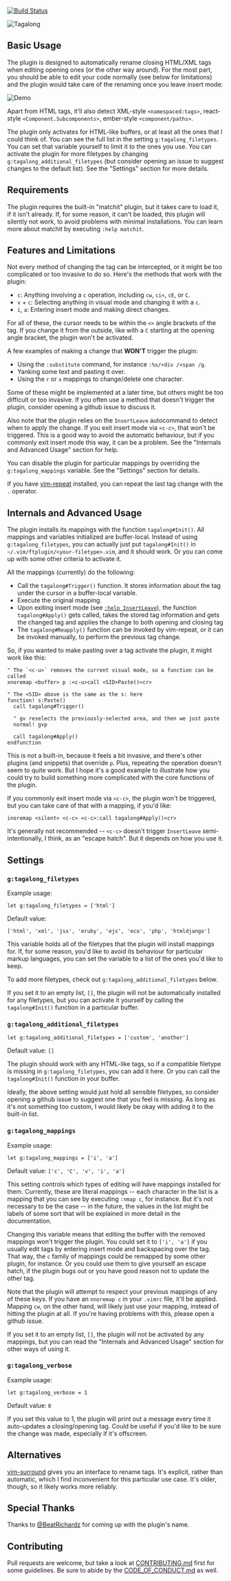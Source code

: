 [![Build Status](https://travis-ci.org/AndrewRadev/tagalong.vim.svg?branch=master)](https://travis-ci.org/AndrewRadev/tagalong.vim)

![Tagalong](http://i.andrewradev.com/52e379b8425f731b215811c024683949.png)

## Basic Usage

The plugin is designed to automatically rename closing HTML/XML tags when editing opening ones (or the other way around). For the most part, you should be able to edit your code normally (see below for limitations) and the plugin would take care of the renaming once you leave insert mode:

![Demo](http://i.andrewradev.com/f52337c3b41b6f2269407c1b332caf9c.gif)

Apart from HTML tags, it'll also detect XML-style `<namespaced:tags>`, react-style `<Component.Subcomponents>`, ember-style `<component/paths>`.

The plugin only activates for HTML-like buffers, or at least all the ones that I could think of. You can see the full list in the setting `g:tagalong_filetypes`. You can set that variable yourself to limit it to the ones you use. You can activate the plugin for more filetypes by changing `g:tagalong_additional_filetypes` (but consider opening an issue to suggest changes to the default list). See the "Settings" section for more details.

## Requirements

The plugin requires the built-in "matchit" plugin, but it takes care to load it, if it isn't already. If, for some reason, it can't be loaded, this plugin will silently not work, to avoid problems with minimal installations. You can learn more about matchit by executing `:help matchit`.

## Features and Limitations

Not every method of changing the tag can be intercepted, or it might be too complicated or too invasive to do so. Here's the methods that work with the plugin:

- `c`: Anything involving a `c` operation, including `cw`, `ci<`, `cE`, or `C`.
- `v` + `c`: Selecting anything in visual mode and changing it with a `c`.
- `i`, `a`: Entering insert mode and making direct changes.

For all of these, the cursor needs to be within the `<>` angle brackets of the tag. If you change it from the outside, like with a `C` starting at the opening angle bracket, the plugin won't be activated.

A few examples of making a change that **WON'T** trigger the plugin:

- Using the `:substitute` command, for instance `:%s/<div /<span /g`.
- Yanking some text and pasting it over.
- Using the `r` or `x` mappings to change/delete one character.

Some of these might be implemented at a later time, but others might be too difficult or too invasive. If you often use a method that doesn't trigger the plugin, consider opening a github issue to discuss it.

Also note that the plugin relies on the `InsertLeave` autocommand to detect when to apply the change. If you exit insert mode via `<c-c>`, that won't be triggered. This is a good way to avoid the automatic behaviour, but if you commonly exit insert mode this way, it can be a problem. See the "Internals and Advanced Usage" section for help.

You can disable the plugin for particular mappings by overriding the `g:tagalong_mappings` variable. See the "Settings" section for details.

If you have [vim-repeat](https://github.com/tpope/vim-repeat) installed, you can repeat the last tag change with the `.` operator.

## Internals and Advanced Usage

The plugin installs its mappings with the function `tagalong#Init()`. All mappings and variables initialized are buffer-local. Instead of using `g:tagalong_filetypes`, you can actually just put `tagalong#Init()` in `~/.vim/ftplugin/<your-filetype>.vim`, and it should work. Or you can come up with some other criteria to activate it.

All the mappings (currently) do the following:

- Call the `tagalong#Trigger()` function. It stores information about the tag under the cursor in a buffer-local variable.
- Execute the original mapping.
- Upon exiting insert mode (see [`:help InsertLeave`](http://vimhelp.appspot.com/autocmd.txt.html#InsertLeave)), the function `tagalong#Apply()` gets called, takes the stored tag information and gets the changed tag and applies the change to both opening and closing tag
- The `tagalong#Reapply()` function can be invoked by vim-repeat, or it can be invoked manually, to perform the previous tag change.

So, if you wanted to make pasting over a tag activate the plugin, it might work like this:

``` vim
" The `<c-u>` removes the current visual mode, so a function can be called
xnoremap <buffer> p :<c-u>call <SID>Paste()<cr>

" The <SID> above is the same as the s: here
function! s:Paste()
  call tagalong#Trigger()

  " gv reselects the previously-selected area, and then we just paste
  normal! gvp

  call tagalong#Apply()
endfunction
```

This is not a built-in, because it feels a bit invasive, and there's other plugins (and snippets) that override `p`. Plus, repeating the operation doesn't seem to quite work. But I hope it's a good example to illustrate how you could try to build something more complicated with the core functions of the plugin.

If you commonly exit insert mode via `<c-c>`, the plugin won't be triggered, but you can take care of that with a mapping, if you'd like:

``` vim
inoremap <silent> <c-c> <c-c>:call tagalong#Apply()<cr>
```

It's generally not recommended -- `<c-c>` doesn't trigger `InsertLeave` semi-intentionally, I think, as an "escape hatch". But it depends on how you use it.

## Settings

### `g:tagalong_filetypes`

Example usage:

``` vim
let g:tagalong_filetypes = ['html']
```

Default value:

```
['html', 'xml', 'jsx', 'eruby', 'ejs', 'eco', 'php', 'htmldjango']
```

This variable holds all of the filetypes that the plugin will install mappings for. If, for some reason, you'd like to avoid its behaviour for particular markup languages, you can set the variable to a list of the ones you'd like to keep.

To add more filetypes, check out `g:tagalong_additional_filetypes` below.

If you set it to an empty list, `[]`, the plugin will not be automatically installed for any filetypes, but you can activate it yourself by calling the `tagalong#Init()` function in a particular buffer.

### `g:tagalong_additional_filetypes`

``` vim
let g:tagalong_additional_filetypes = ['custom', 'another']
```

Default value: `[]`

The plugin should work with any HTML-like tags, so if a compatible filetype is missing in `g:tagalong_filetypes`, you can add it here. Or you can call the `tagalong#Init()` function in your buffer.

Ideally, the above setting would just hold all sensible filetypes, so consider opening a github issue to suggest one that you feel is missing. As long as it's not something too custom, I would likely be okay with adding it to the built-in list.

### `g:tagalong_mappings`

Example usage:

``` vim
let g:tagalong_mappings = ['i', 'a']
```

Default value: `['c', 'C', 'v', 'i', 'a']`

This setting controls which types of editing will have mappings installed for them. Currently, these are literal mappings -- each character in the list is a mapping that you can see by executing `:nmap c`, for instance. But it's not necessary to be the case -- in the future, the values in the list might be labels of some sort that will be explained in more detail in the documentation.

Changing this variable means that editing the buffer with the removed mappings won't trigger the plugin. You could set it to `['i', 'a']` if you usually edit tags by entering insert mode and backspacing over the tag. That way, the `c` family of mappings could be remapped by some other plugin, for instance. Or you could use them to give yourself an escape hatch, if the plugin bugs out or you have good reason not to update the other tag.

Note that the plugin will attempt to respect your previous mappings of any of these keys. If you have an `nnoremap c` in your `.vimrc` file, it'll be applied. Mapping `cw`, on the other hand, will likely just use your mapping, instead of hitting the plugin at all. If you're having problems with this, please open a github issue.

If you set it to an empty list, `[]`, the plugin will not be activated by any mappings, but you can read the "Internals and Advanced Usage" section for other ways of using it.

### `g:tagalong_verbose`

Example usage:

``` vim
let g:tagalong_verbose = 1
```

Default value: `0`

If you set this value to 1, the plugin will print out a message every time it auto-updates a closing/opening tag. Could be useful if you'd like to be sure the change was made, especially if it's offscreen.

## Alternatives

[vim-surround](https://github.com/tpope/vim-surround) gives you an interface to rename tags. It's explicit, rather than automatic, which I find inconvenient for this particular use case. It's older, though, so it likely works more reliably.

## Special Thanks

Thanks to [@BeatRichardz](https://twitter.com/BeatRichartz/status/1117621860055707648) for coming up with the plugin's name.

## Contributing

Pull requests are welcome, but take a look at [CONTRIBUTING.md](https://github.com/AndrewRadev/tagalong.vim/blob/master/CONTRIBUTING.md) first for some guidelines. Be sure to abide by the [CODE_OF_CONDUCT.md](https://github.com/AndrewRadev/tagalong.vim/blob/master/CODE_OF_CONDUCT.md) as well.
